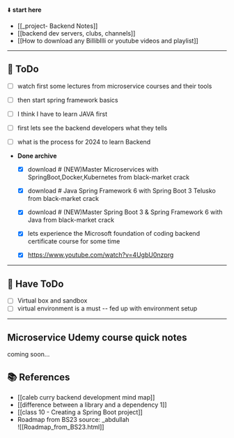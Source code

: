 ⬇️ **start here**

- [[_project- Backend Notes]]
- [[backend dev servers, clubs, channels]]
- [[How to download any BillibIlli or youtube videos and playlist]]

---

## 🔕 ToDo

 - [ ] watch first some lectures from microservice courses and their tools
 - [ ] then start spring framework basics
 - [ ] I think I have to learn JAVA first
 - [ ] first lets see the backend developers what they tells
 - [ ] what is the process for 2024 to learn Backend




- **Done archive**
	 - [x] download # (NEW)Master Microservices with SpringBoot,Docker,Kubernetes from black-market crack
	 - [x] download # Java Spring Framework 6 with Spring Boot 3 Telusko from black-market crack
	 - [x] download # (NEW)Master Spring Boot 3 & Spring Framework 6 with Java from black-market crack
	 - [x] lets experience the Microsoft foundation of coding backend certificate course for some time
	 - [x] https://www.youtube.com/watch?v=4UgbU0nzprg


---

## 🔕 Have ToDo

- [ ]  Virtual box and sandbox
- [ ] virtual environment is a must -- fed up with environment setup

---



## Microservice Udemy course quick notes

coming soon...













## 📚 References

- [[caleb curry backend development mind map]]
- [[difference between a library and a dependency 1]]
- [[class 10 - Creating a Spring Boot project]]
- Roadmap from BS23 source: _abdullah  
  ![[Roadmap_from_BS23.html]]  

